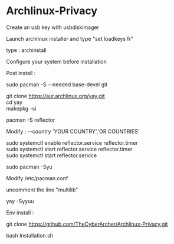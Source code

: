 # Archlinux-Privacy

Create an usb key with usbdiskimager

Launch archlinux installer and type "set loadkeys fr"

type : archinstall 

Configure your system before installation

Post install : 

sudo pacman -S --needed base-devel git

git clone https://aur.archlinux.org/yay.git \
cd yay \
makepkg -si


pacman -S reflector

Modify : --country 'YOUR COUNTRY','OR COUNTRIES'

sudo systemctl enable reflector.service reflector.timer \
sudo systemctl start reflector.service reflector.timer \
sudo systemctl start reflector.service

sudo pacman -Syu

Modify /etc/pacman.conf

uncomment the line "multilib"

yay -Syyuu

Env install : 

git clone https://github.com/TheCyberArcher/Archlinux-Privacy.git

bash Installation.sh
